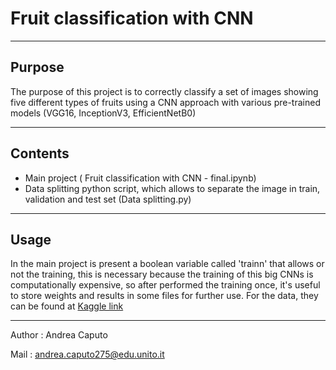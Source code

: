 # Fruit classification with CNN

---

## Purpose

  The purpose of this project is to correctly classify a set of images showing five different types of fruits using a CNN approach with
  various pre-trained models (VGG16, InceptionV3, EfficientNetB0)

---           

## Contents 

  - Main project ( Fruit classification with CNN - final.ipynb)
  - Data splitting python script, which allows to separate the image in train, validation and test set (Data splitting.py)

---

## Usage

  In the main project is present a boolean variable called 'trainn' that allows or not the training, this is 
  necessary because the training of this big CNNs is computationally expensive, so after performed the training 
  once, it's useful to store weights and results in some files for further use.
  For the data, they can be found at [Kaggle link](https://www.kaggle.com/datasets/utkarshsaxenadn/fruits-classification)

---

Author : Andrea Caputo

Mail : andrea.caputo275@edu.unito.it

